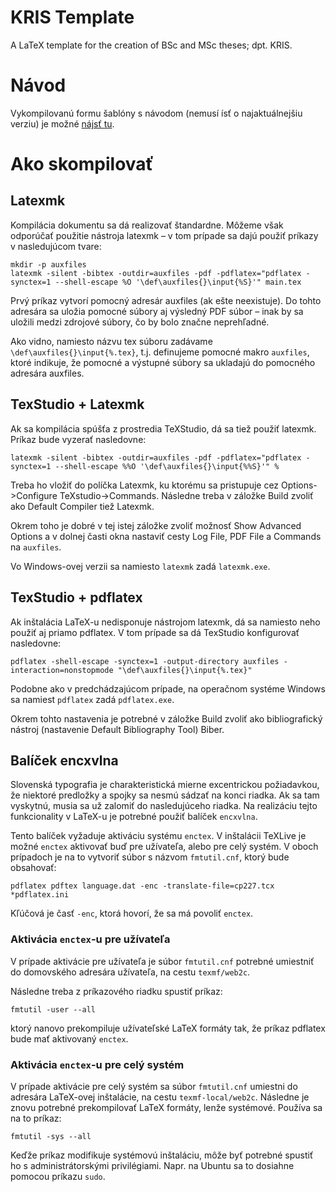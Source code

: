 # KRIS Template
A LaTeX template for the creation of BSc and MSc theses; dpt. KRIS.

# Návod

Vykompilovanú formu šablóny s návodom (nemusí ísť o najaktuálnejšiu verziu) je
možné [nájsť tu](https://www.dropbox.com/s/vn83egme6v8f54j/LaTeX_template.pdf?dl=0).

# Ako skompilovať

## Latexmk

Kompilácia dokumentu sa dá realizovať štandardne. Môžeme však odporúčať použitie
nástroja latexmk – v tom prípade sa dajú použiť príkazy v nasledujúcom tvare:
```
mkdir -p auxfiles
latexmk -silent -bibtex -outdir=auxfiles -pdf -pdflatex="pdflatex -synctex=1 --shell-escape %O '\def\auxfiles{}\input{%S}'" main.tex
```

Prvý príkaz vytvorí pomocný adresár auxfiles (ak ešte neexistuje). Do tohto
adresára sa uložia pomocné súbory aj výsledný PDF súbor – inak by sa uložili
medzi zdrojové súbory, čo by bolo značne neprehľadné.

Ako vidno, namiesto názvu tex súboru zadávame ``\def\auxfiles{}\input{%.tex}``,
t.j. definujeme pomocné makro ``auxfiles``, ktoré indikuje, že pomocné a
výstupné súbory sa ukladajú do pomocného adresára auxfiles.

## TexStudio + Latexmk

Ak sa kompilácia spúšťa z prostredia TeXStudio, dá sa tiež použiť latexmk.
Príkaz bude vyzerať nasledovne:
```
latexmk -silent -bibtex -outdir=auxfiles -pdf -pdflatex="pdflatex -synctex=1 --shell-escape %%O '\def\auxfiles{}\input{%%S}'" %
```
Treba ho vložiť do políčka Latexmk, ku ktorému sa pristupuje cez Options->Configure TeXstudio->Commands. Následne treba v záložke Build zvoliť ako Default Compiler tiež Latexmk.

Okrem toho je dobré v tej istej záložke zvoliť možnosť Show Advanced Options a v dolnej časti okna nastaviť cesty Log File, PDF File a Commands na ``auxfiles``.

Vo Windows-ovej verzii sa namiesto ``latexmk`` zadá ``latexmk.exe``.

## TexStudio + pdflatex

Ak inštalácia LaTeX-u nedisponuje nástrojom latexmk, dá sa namiesto neho použiť
aj priamo pdflatex. V tom prípade sa dá TexStudio konfigurovať nasledovne:
```
pdflatex -shell-escape -synctex=1 -output-directory auxfiles -interaction=nonstopmode "\def\auxfiles{}\input{%.tex}"
```

Podobne ako v predchádzajúcom prípade, na operačnom systéme Windows sa
namiest ``pdflatex`` zadá ``pdflatex.exe``.

Okrem tohto nastavenia je potrebné v záložke Build zvoliť ako bibliografický
nástroj (nastavenie Default Bibliography Tool) Biber.

## Balíček encxvlna

Slovenská typografia je charakteristická mierne excentrickou požiadavkou, že
niektoré predložky a spojky sa nesmú sádzať na konci riadka. Ak sa tam
vyskytnú, musia sa už zalomiť do nasledujúceho riadka. Na realizáciu tejto
funkcionality v LaTeX-u je potrebné použiť balíček ``encxvlna``.

Tento balíček vyžaduje aktiváciu systému ``enctex``. V inštalácii TeXLive je
možné ``enctex`` aktivovať buď pre užívateľa, alebo pre celý systém. V oboch
prípadoch je na to vytvoriť súbor s názvom ``fmtutil.cnf``, ktorý bude
obsahovať:
```
pdflatex pdftex language.dat -enc -translate-file=cp227.tcx *pdflatex.ini
```
Kľúčová je časť ``-enc``, ktorá hovorí, že sa má povoliť ``enctex``.

### Aktivácia ``enctex``-u pre užívateľa

V prípade aktivácie pre užívateľa je súbor ``fmtutil.cnf`` potrebné umiestniť
do domovského adresára užívateľa, na cestu ``texmf/web2c``.

Následne treba z príkazového riadku spustiť príkaz:
```
fmtutil -user --all
```
ktorý nanovo prekompiluje užívateľské LaTeX formáty tak, že príkaz pdflatex
bude mať aktivovaný ``enctex``.

### Aktivácia ``enctex``-u pre celý systém

V prípade aktivácie pre celý systém sa súbor ``fmtutil.cnf`` umiestni do
adresára LaTeX-ovej inštalácie, na cestu ``texmf-local/web2c``. Následne
je znovu potrebné prekompilovať LaTeX formáty, lenže systémové. Používa
sa na to príkaz:
```
fmtutil -sys --all
```

Keďže príkaz modifikuje systémovú inštaláciu, môže byť potrebné spustiť ho
s administrátorskými privilégiami. Napr. na Ubuntu sa to dosiahne pomocou
príkazu ``sudo``.
